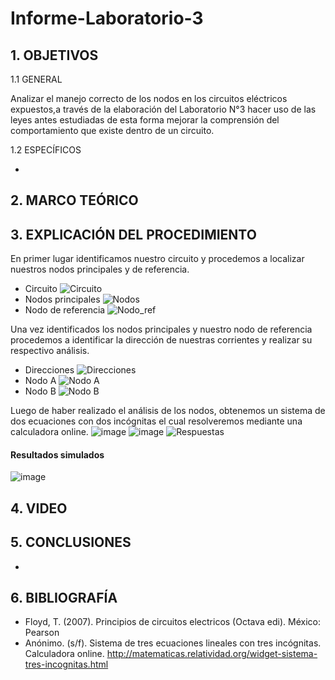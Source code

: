 # Informe-Laboratorio-3
## 1. OBJETIVOS

   1.1 GENERAL

 Analizar el manejo correcto de los nodos en los circuitos eléctricos expuestos,a través de la elaboración del Laboratorio N°3 hacer uso de las leyes antes estudiadas de esta forma mejorar la comprensión del comportamiento que existe dentro de un circuito.

   1.2 ESPECÍFICOS
   
*    

## 2. MARCO TEÓRICO



## 3. EXPLICACIÓN DEL PROCEDIMIENTO

En primer lugar identificamos nuestro circuito y procedemos a localizar nuestros nodos principales y de referencia.
* Circuito
![Circuito](https://user-images.githubusercontent.com/93681159/143967999-09a38dd4-c952-4f5f-9b72-416e717354ce.jpeg)
* Nodos principales
![Nodos](https://user-images.githubusercontent.com/93681159/143968008-051fd986-8f34-4872-89b0-67ef7e478290.jpg)
* Nodo de referencia
![Nodo_ref](https://user-images.githubusercontent.com/93681159/143967680-d28ee2a0-cc8d-4786-97a0-2ab62bf4852d.jpg)

Una vez identificados los nodos principales y nuestro nodo de referencia procedemos a identificar la dirección de nuestras corrientes y realizar su respectivo análisis.
* Direcciones
![Direcciones](https://user-images.githubusercontent.com/93681159/143970057-3ef0e2df-47ff-472e-a58d-30b68e61301d.jpeg)
* Nodo A
![Nodo A](https://user-images.githubusercontent.com/93681159/143970065-f176e92c-4687-4eab-9a77-0061a6f854f4.jpeg)
* Nodo B
![Nodo B](https://user-images.githubusercontent.com/93681159/143970620-06a40065-1960-4cea-afe7-67be7ae7125f.jpeg)

Luego de haber realizado el análisis de los nodos, obtenemos un sistema de dos ecuaciones con dos incógnitas el cual resolveremos mediante una calculadora online.
![image](https://user-images.githubusercontent.com/93681159/143970931-ed5c5e60-69fe-4414-8938-46785cb21bb8.png)
![image](https://user-images.githubusercontent.com/93681159/143970964-4904ed0d-1e41-4bf5-bc55-d6d640667e04.png)
![Respuestas](https://user-images.githubusercontent.com/93681159/143971447-fa33f8bf-2f7e-4e7c-8d64-2a4bc0ca2fbd.jpeg)
#### Resultados simulados
![image](https://user-images.githubusercontent.com/93681159/143973341-20610dca-dd65-491a-8022-284d75d401b6.png)

## 4. VIDEO



## 5. CONCLUSIONES
* 
## 6. BIBLIOGRAFÍA 
* Floyd, T. (2007). Principios de circuitos electricos (Octava edi). México: Pearson
* Anónimo. (s/f). Sistema de tres ecuaciones lineales con tres incógnitas. Calculadora online. http://matematicas.relatividad.org/widget-sistema-tres-incognitas.html
